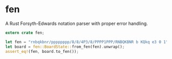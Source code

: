 # fen

A Rust Forsyth-Edwards notation parser with proper error handling.

```rust
extern crate fen;

let fen = "rnbqkbnr/pppppppp/8/8/4P3/8/PPPP1PPP/RNBQKBNR b KQkq e3 0 1";
let board = fen::BoardState::from_fen(fen).unwrap();
assert_eq!(fen, board.to_fen());
```

